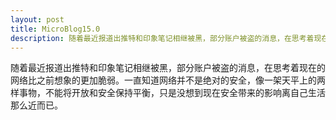 ```yaml
---
layout: post
title: MicroBlog15.0
description: 随着最近报道出推特和印象笔记相继被黑，部分账户被盗的消息，在思考着现在的网络比之前想象的更加脆弱。一直知道网络并不是绝对的安全，像一架天平上的两样事物，不能将开放和安全保持平衡，只是没想到现在安全带来的影响离自己生活那么近而已。
---
```


随着最近报道出推特和印象笔记相继被黑，部分账户被盗的消息，在思考着现在的网络比之前想象的更加脆弱。一直知道网络并不是绝对的安全，像一架天平上的两样事物，不能将开放和安全保持平衡，只是没想到现在安全带来的影响离自己生活那么近而已。